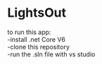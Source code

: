 # LightsOut

to run this app:</br>
 -install .net Core V6 </br>
 -clone this repository</br>
 -run the .sln file with vs studio</br>
